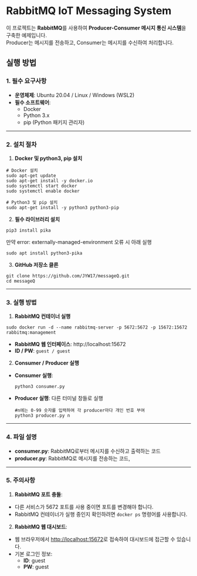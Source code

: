# RabbitMQ IoT Messaging System

이 프로젝트는 **RabbitMQ**를 사용하여 **Producer-Consumer 메시지 통신 시스템**을 구축한 예제입니다.  
Producer는 메시지를 전송하고, Consumer는 메시지를 수신하여 처리합니다.

## 실행 방법

### 1. 필수 요구사항
- **운영체제**: Ubuntu 20.04 / Linux / Windows (WSL2)
- **필수 소프트웨어**: 
  - Docker
  - Python 3.x
  - pip (Python 패키지 관리자)

---

### 2. 설치 절차

1. **Docker 및 python3, pip 설치**
```
# Docker 설치
sudo apt-get update
sudo apt-get install -y docker.io
sudo systemctl start docker
sudo systemctl enable docker

# Python3 및 pip 설치
sudo apt-get install -y python3 python3-pip
```

2. **필수 라이브러리 설치**
```
pip3 install pika
```
만약 error: externally-managed-environment 오류 시 아래 실행
```
sudo apt install python3-pika
```

3. **GitHub 저장소 클론**
```
git clone https://github.com/JYW17/messageQ.git
cd messageQ
```

---

### 3. 실행 방법

1. **RabbitMQ 컨테이너 실행**
```
sudo docker run -d --name rabbitmq-server -p 5672:5672 -p 15672:15672 rabbitmq:management
```
- **RabbitMQ 웹 인터페이스**: http://localhost:15672  
- **ID / PW**: `guest / guest`

2. **Consumer / Producer 실행**
- **Consumer 실행**: 
  ```
  python3 consumer.py
  ```
- **Producer 실행**: 다른 터미널 창들로 실행
  ```
  #n에는 0-99 숫자를 입력하여 각 producer마다 개인 번호 부여
  python3 producer.py n
  ```

---

### 4. 파일 설명
- **consumer.py**: RabbitMQ로부터 메시지를 수신하고 출력하는 코드
- **producer.py**: RabbitMQ로 메시지를 전송하는 코드, 

---

### 5. 주의사항
1. **RabbitMQ 포트 충돌**:  
- 다른 서비스가 5672 포트를 사용 중이면 포트를 변경해야 합니다.  
- RabbitMQ 컨테이너가 실행 중인지 확인하려면 `docker ps` 명령어를 사용합니다.  

2. **RabbitMQ 웹 대시보드**:  
- 웹 브라우저에서 [http://localhost:15672](http://localhost:15672)로 접속하여 대시보드에 접근할 수 있습니다.  
- 기본 로그인 정보:  
  - **ID**: guest  
  - **PW**: guest  
